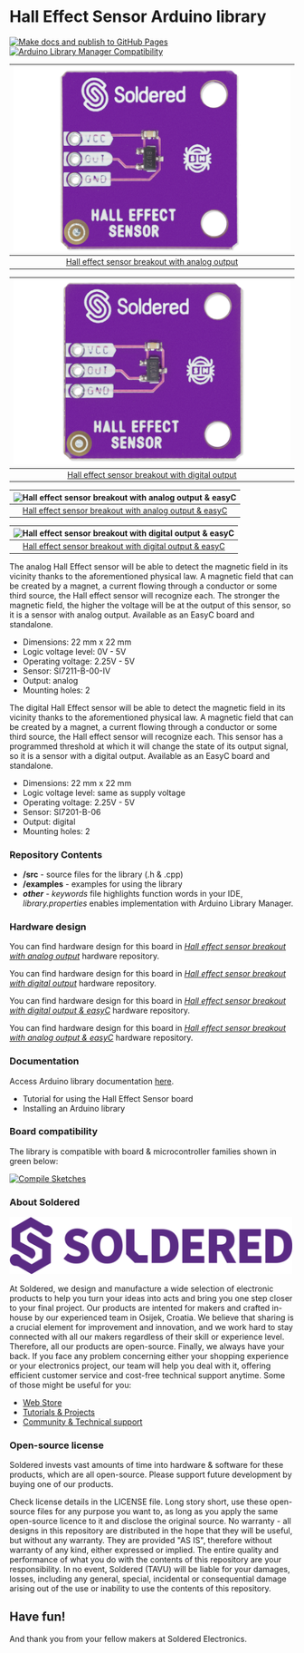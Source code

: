 # Hall Effect Sensor Arduino library

[![Make docs and publish to GitHub Pages](https://github.com/SolderedElectronics/Soldered-Hall-Effect-Sensor-Arduino-Library/actions/workflows/make_docs.yml/badge.svg?branch=dev)](https://github.com/SolderedElectronics/Soldered-Hall-Effect-Sensor-Arduino-Library/actions/workflows/make_docs.yml)
[![Arduino Library Manager Compatibility](https://github.com/SolderedElectronics/Soldered-Hall-Effect-Sensor-Arduino-Library/actions/workflows/arduino_lint.yml/badge.svg?branch=dev)](https://github.com/SolderedElectronics/Soldered-Hall-Effect-Sensor-Arduino-Library/actions/workflows/arduino_lint.yml)


| ![Hall effect sensor breakout with analog output](https://github.com/SolderedElectronics/Hall-effect-sensor-breakout-with-digital-output-hardware-design/blob/main/OUTPUTS/V1.1.1/333080.jpg) |
| :------------------------------------------------------------------------------------------------------------------------------: |
|                      [Hall effect sensor breakout with analog output](https://solde.red/333079)                      |

| ![Hall effect sensor breakout with digital output](https://github.com/SolderedElectronics/Hall-effect-sensor-breakout-with-analog-output-hardware-design/blob/main/OUTPUTS/V1.1.1/333079.jpg) |
| :------------------------------------------------------------------------------------------------------------------------------: |
|                      [Hall effect sensor breakout with digital output](https://solde.red/333080)                      |

| ![Hall effect sensor breakout with analog output & easyC](https://upload.wikimedia.org/wikipedia/commons/8/8f/Example_image.svg) |
| :------------------------------------------------------------------------------------------------------------------------------: |
|                      [Hall effect sensor breakout with analog output & easyC](https://solde.red/333081)                      |

| ![Hall effect sensor breakout with digital output & easyC](https://upload.wikimedia.org/wikipedia/commons/8/8f/Example_image.svg) |
| :------------------------------------------------------------------------------------------------------------------------------: |
|                      [Hall effect sensor breakout with digital output & easyC](https://solde.red/333082)                      |

The analog Hall Effect sensor will be able to detect the magnetic field in its vicinity thanks to the aforementioned physical law. A magnetic field that can be created by a magnet, a current flowing through a conductor or some third source, the Hall effect sensor will recognize each. The stronger the magnetic field, the higher the voltage will be at the output of this sensor, so it is a sensor with analog output. Available as an EasyC board and standalone.

- Dimensions: 22 mm x 22 mm
- Logic voltage level: 0V - 5V
- Operating voltage: 2.25V - 5V
- Sensor: SI7211-B-00-IV
- Output: analog
- Mounting holes: 2

The digital Hall Effect sensor will be able to detect the magnetic field in its vicinity thanks to the aforementioned physical law. A magnetic field that can be created by a magnet, a current flowing through a conductor or some third source, the Hall effect sensor will recognize each. This sensor has a programmed threshold at which it will change the state of its output signal, so it is a sensor with a digital output. Available as an EasyC board and standalone.

- Dimensions: 22 mm x 22 mm
- Logic voltage level: same as supply voltage
- Operating voltage: 2.25V - 5V
- Sensor: SI7201-B-06
- Output: digital
- Mounting holes: 2

### Repository Contents

- **/src** - source files for the library (.h & .cpp)
- **/examples** - examples for using the library
- **_other_** - _keywords_ file highlights function words in your IDE, _library.properties_ enables implementation with Arduino Library Manager.

### Hardware design

You can find hardware design for this board in [_Hall effect sensor breakout with analog output_](https://github.com/SolderedElectronics/Hall-effect-sensor-breakout-with-analog-output-hardware-design) hardware repository.

You can find hardware design for this board in [_Hall effect sensor breakout with digital output_](https://github.com/SolderedElectronics/Hall-effect-sensor-breakout-with-digital-output-hardware-design) hardware repository.

You can find hardware design for this board in [_Hall effect sensor breakout with digital output & easyC_](https://github.com/SolderedElectronics/Hall-effect-sensor-breakout-with-digital-output---easyC-hardware-design) hardware repository.

You can find hardware design for this board in [_Hall effect sensor breakout with analog output & easyC_](https://github.com/SolderedElectronics/Hall-effect-sensor-breakout-with-analog-output---easyC-hardware-design) hardware repository.

### Documentation

Access Arduino library documentation [here](https://solderedelectronics.github.io/Soldered-Hall-Effect-Sensor-Arduino-Library/).

- Tutorial for using the Hall Effect Sensor board
- Installing an Arduino library

### Board compatibility

The library is compatible with board & microcontroller families shown in green below:

[![Compile Sketches](http://github-actions.40ants.com/SolderedElectronics/Soldered-Hall-Effect-Sensor-Arduino-Library/matrix.svg?branch=dev&only=Compile%20Sketches)](https://github.com/SolderedElectronics/Soldered-Hall-Effect-Sensor-Arduino-Library/actions/workflows/compile_test.yml)

### About Soldered

<img src="https://raw.githubusercontent.com/SolderedElectronics/Soldered-Generic-Arduino-Library/dev/extras/Soldered-logo-color.png" alt="soldered-logo" width="500"/>

At Soldered, we design and manufacture a wide selection of electronic products to help you turn your ideas into acts and bring you one step closer to your final project. Our products are intented for makers and crafted in-house by our experienced team in Osijek, Croatia. We believe that sharing is a crucial element for improvement and innovation, and we work hard to stay connected with all our makers regardless of their skill or experience level. Therefore, all our products are open-source. Finally, we always have your back. If you face any problem concerning either your shopping experience or your electronics project, our team will help you deal with it, offering efficient customer service and cost-free technical support anytime. Some of those might be useful for you:

- [Web Store](https://www.soldered.com/shop)
- [Tutorials & Projects](https://soldered.com/learn)
- [Community & Technical support](https://soldered.com/community)

### Open-source license

Soldered invests vast amounts of time into hardware & software for these products, which are all open-source. Please support future development by buying one of our products.

Check license details in the LICENSE file. Long story short, use these open-source files for any purpose you want to, as long as you apply the same open-source licence to it and disclose the original source. No warranty - all designs in this repository are distributed in the hope that they will be useful, but without any warranty. They are provided "AS IS", therefore without warranty of any kind, either expressed or implied. The entire quality and performance of what you do with the contents of this repository are your responsibility. In no event, Soldered (TAVU) will be liable for your damages, losses, including any general, special, incidental or consequential damage arising out of the use or inability to use the contents of this repository.

## Have fun!

And thank you from your fellow makers at Soldered Electronics.
